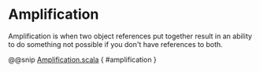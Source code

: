 # Amplification

Amplification is when two object references
put together result in an ability to do something
not possible if you don't have references to both.

@@snip [Amplification.scala]($examples$/Amplification.scala) { #amplification }
